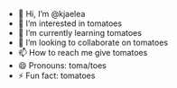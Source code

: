 - 👋 Hi, I’m @kjaelea
- 👀 I’m interested in tomatoes
- 🌱 I’m currently learning tomatoes
- 💞️ I’m looking to collaborate on tomatoes
- 📫 How to reach me give tomatoes
- 😄 Pronouns: toma/toes
- ⚡ Fun fact: tomatoes

<!---
kjaelea/kjaelea is a ✨ special ✨ repository because its `README.md` (this file) appears on your GitHub profile.
You can click the Preview link to take a look at your changes.
--->
